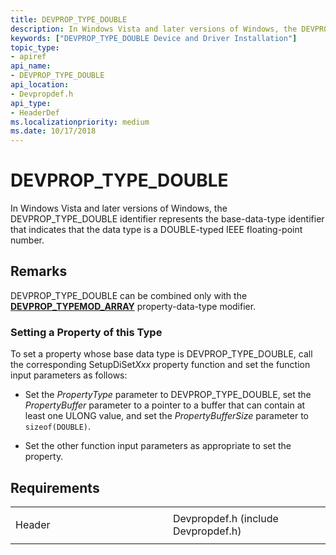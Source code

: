 ```yaml
---
title: DEVPROP_TYPE_DOUBLE
description: In Windows Vista and later versions of Windows, the DEVPROP_TYPE_DOUBLE identifier represents the base-data-type identifier that indicates that the data type is a DOUBLE-typed IEEE floating-point number.
keywords: ["DEVPROP_TYPE_DOUBLE Device and Driver Installation"]
topic_type:
- apiref
api_name:
- DEVPROP_TYPE_DOUBLE
api_location:
- Devpropdef.h
api_type:
- HeaderDef
ms.localizationpriority: medium
ms.date: 10/17/2018
---
```


# DEVPROP_TYPE_DOUBLE


In Windows Vista and later versions of Windows, the DEVPROP_TYPE_DOUBLE identifier represents the base-data-type identifier that indicates that the data type is a DOUBLE-typed IEEE floating-point number.

## Remarks

DEVPROP_TYPE_DOUBLE can be combined only with the [**DEVPROP_TYPEMOD_ARRAY**](devprop-typemod-array.md) property-data-type modifier.

### Setting a Property of this Type

To set a property whose base data type is DEVPROP_TYPE_DOUBLE, call the corresponding SetupDiSet*Xxx* property function and set the function input parameters as follows:

-   Set the *PropertyType* parameter to DEVPROP_TYPE_DOUBLE, set the *PropertyBuffer* parameter to a pointer to a buffer that can contain at least one ULONG value, and set the *PropertyBufferSize* parameter to `sizeof(DOUBLE)`.

-   Set the other function input parameters as appropriate to set the property.

## Requirements

<table>
<colgroup>
<col width="50%" />
<col width="50%" />
</colgroup>
<tbody>
<tr class="odd">
<td align="left"><p>Header</p></td>
<td align="left">Devpropdef.h (include Devpropdef.h)</td>
</tr>
</tbody>
</table>

 

 





